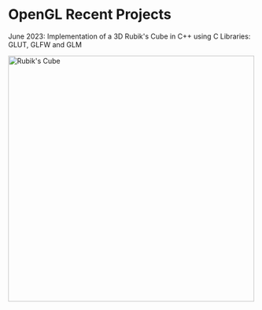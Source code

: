 # OpenGL Recent Projects
June 2023: Implementation of a 3D Rubik's Cube in C++ using C Libraries: GLUT, GLFW and GLM

<img src="./1 Fedora Builds/0 Mini Projects/Rubik's Cube/Rubiks%20Cube.gif" alt="Rubik's Cube" width="500" height="500">
